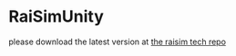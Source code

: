 # RaiSimUnity


please download the latest version at [the raisim tech repo](https://www.github.com/raisimtech/raisimUnity)
